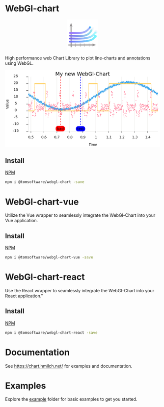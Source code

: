 # WebGl-chart
<p align="center">
   <img src="./logo/webgl-chart-logo.svg" alt="logo" width="100"/>
   <br />
</p>

High performance web Chart Library to plot line-charts and annotations using WebGL.

![showcase](showcase.png)

## Install
[NPM](https://www.npmjs.com/package/@tomsoftware/webgl-chart)

```bash
npm i @tomsoftware/webgl-chart -save
```

# WebGl-chart-vue
Utilize the Vue wrapper to seamlessly integrate the WebGl-Chart into your Vue application.

## Install
[NPM](https://www.npmjs.com/package/@tomsoftware/webgl-chart-vue)

```bash
npm i @tomsoftware/webgl-chart-vue -save
```

# WebGl-chart-react
Use the React wrapper to seamlessly integrate the WebGl-Chart into your React application."

## Install
[NPM](https://www.npmjs.com/package/@tomsoftware/webgl-chart-react)

```bash
npm i @tomsoftware/webgl-chart-react -save
```

# Documentation
See https://chart.hmilch.net/ for examples and documentation.


# Examples
Explore the [example](./example) folder for basic examples to get you started.
